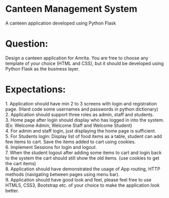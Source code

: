# Canteen Management System
 A canteen application developed using Python Flask
 <h1> Question: </h1>
<p>Design a canteen application for Amrita.
You are free to choose any template of your choice (HTML and CSS), but it should be developed using Python Flask as the business layer.</p>

 <h1> Expectations: </h1>
<p>
1.	Application should have min 2 to 3 screens with login and registration page. (Hard code some usernames and passwords in python dictionary) <br>
2.	Application should support three roles as admin, staff and students. <br> 
3.	Home page after login should display who has logged in into the system. (Ex: Welcome Admin, Welcome Staff and Welcome Student) <br>
4.	For admin and staff login, just displaying the home page is sufficient. <br>
5.	For Students login: Display list of food items as a table, student can add few items to cart. Save the items added to cart using cookies. <br>
6.	Implement Sessions for login and logout. <br>
7.	When the student logout after adding some items to cart and login back to the system the cart should still show the old items. (use cookies to get the cart items) <br>
8.	Application should have demonstrated the usage of App routing, HTTP methods (navigating between pages using menu bar). <br>
9.	Application should have good look and feel, please feel free to use HTML5, CSS3, Bootstrap etc. of your choice to make the application look better.
</p>